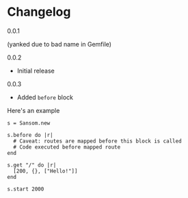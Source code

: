 Changelog
=

0.0.1

(yanked due to bad name in Gemfile)

0.0.2

- Initial release

0.0.3

* Added `before` block

Here's an example

    s = Sansom.new

    s.before do |r|
      # Caveat: routes are mapped before this block is called
      # Code executed before mapped route
    end
    
    s.get "/" do |r|
      [200, {}, ["Hello!"]]
    end
    
    s.start 2000